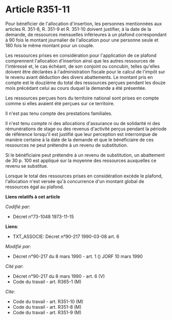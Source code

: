 # Article R351-11

Pour bénéficier de l'allocation d'insertion, les personnes mentionnées aux articles R. 351-8, R. 351-9 et R. 351-10 doivent
justifier, à la date de la demande, de ressources mensuelles inférieures à un plafond correspondant à 90 fois le montant
journalier de l'allocation pour une personne seule et 180 fois le même montant pour un couple.

Les ressources prises en considération pour l'application de ce plafond comprennent l'allocation d'insertion ainsi que les
autres ressources de l'intéressé et, le cas échéant, de son conjoint ou concubin, telles qu'elles doivent être déclarées à
l'administration fiscale pour le calcul de l'impôt sur le revenu avant déduction des divers abattements. Le montant pris en
compte est le douzième du total des ressources perçues pendant les douze mois précédant celui au cours duquel la demande a
été présentée.

Les ressources perçues hors du territoire national sont prises en compte comme si elles avaient été perçues sur ce
territoire.

Il n'est pas tenu compte des prestations familiales.

Il n'est tenu compte ni des allocations d'assurance ou de solidarité ni des rémunérations de stage ou des revenus d'activité
perçus pendant la période de référence lorsqu'il est justifié que leur perception est interrompue de manière certaine à la
date de la demande et que le bénéficiaire de ces ressources ne peut prétendre à un revenu de substitution.

Si le bénéficiaire peut prétendre à un revenu de substitution, un abattement de 30 p. 100 est appliqué sur la moyenne des
ressources auxquelles ce revenu se substitue.

Lorsque le total des ressources prises en considération excède le plafond, l'allocation n'est versée qu'à concurrence d'un
montant global de ressources égal au plafond.

**Liens relatifs à cet article**

_Codifié par_:

  - Décret n°73-1048 1973-11-15

**Liens**:

  - TXT_ASSOCIE: Décret n°90-217 1990-03-08 art. 6

_Modifié par_:

  - Décret n°90-217 du 8 mars 1990 - art. 1 () JORF 10 mars 1990

_Cité par_:

  - Décret n°90-217 du 8 mars 1990 - art. 6 (V)
  - Code du travail - art. R365-1 (M)

_Cite_:

  - Code du travail - art. R351-10 (M)
  - Code du travail - art. R351-8 (M)
  - Code du travail - art. R351-9 (M)
